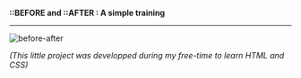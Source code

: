 **::BEFORE and ::AFTER : A simple training**


-----------------------------------------------------------------------------------------------------------------------------------
![before-after](https://user-images.githubusercontent.com/61105869/74776013-155a4c00-5297-11ea-9338-5c04569a0183.jpg)

*(This little project was developped during my free-time to learn HTML and CSS)*

